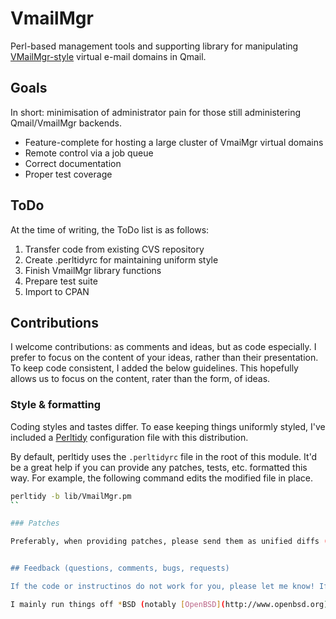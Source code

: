 # VmailMgr

Perl-based management tools and supporting library for manipulating [VMailMgr-style](http://vmailmgr.org/) virtual e-mail domains in Qmail.

## Goals

In short: minimisation of administrator pain for those still administering Qmail/VmailMgr backends.

* Feature-complete for hosting a large cluster of VmaiMgr virtual domains
* Remote control via a job queue
* Correct documentation
* Proper test coverage

## ToDo

At the time of writing, the ToDo list is as follows:

1. Transfer code from existing CVS repository
2. Create .perltidyrc for maintaining uniform style
3. Finish VmailMgr library functions
4. Prepare test suite
5. Import to CPAN

## Contributions

I welcome contributions: as comments and ideas, but as code especially. I prefer to focus on the content of your ideas, rather than their presentation. To keep code consistent, I added the below guidelines. This hopefully allows us to focus on the content, rater than the form, of ideas.

### Style & formatting

Coding styles and tastes differ. To ease keeping things uniformly styled, I've included a [Perltidy](http://perltidy.sourceforge.net/) configuration file with this distribution.

By default, perltidy uses the `.perltidyrc` file in the root of this module. It'd be a great help if you can provide any patches, tests, etc. formatted this way. For example, the following command edits the modified file in place.

```bash
perltidy -b lib/VmailMgr.pm
``

### Patches

Preferably, when providing patches, please send them as unified diffs (`diff -u`). Again, this makes it easier for me to understand things, not because it'd be an 'objectively better' format. 


## Feedback (questions, comments, bugs, requests)

If the code or instructinos do not work for you, please let me know! If you can provide tests or patches with your report, so much the better. Please send these via e-mail to <rkrieger@cpan.org>. I promise to answer all such e-mail, even if a complete response may take a week or so if I'm really swamped with work. E-mail containing code, patches or tests will likely come first. 

I mainly run things off *BSD (notably [OpenBSD](http://www.openbsd.org)) systems, but intend to have code work cleanly on across the board if this can reasonably be done.
